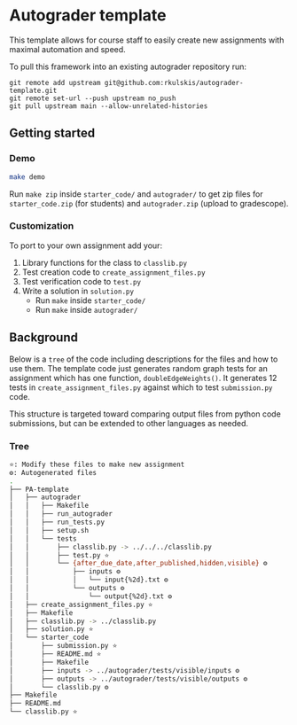 # Autograder template
This template allows for course staff to easily create new assignments with 
maximal automation and speed.

To pull this framework into an existing autograder repository run:
```
git remote add upstream git@github.com:rkulskis/autograder-template.git
git remote set-url --push upstream no_push
git pull upstream main --allow-unrelated-histories
```

## Getting started
### Demo
```bash
make demo
```

Run `make zip` inside `starter_code/` and `autograder/` to get zip files for 
`starter_code.zip` (for students) and `autograder.zip` (upload to gradescope).

### Customization
To port to your own assignment add your:
1. Library functions for the class to `classlib.py`
2. Test creation code to `create_assignment_files.py`
2. Test verification code to `test.py`
3. Write a solution in `solution.py`
   * Run `make` inside `starter_code/`
   * Run `make` inside `autograder/`

## Background
Below is a `tree` of the code including descriptions for the files and how to use
them. The template code just generates random graph tests for an assignment
which has one function, `doubleEdgeWeights()`. It generates 12 tests in
`create_assignment_files.py` against which to test `submission.py` code.

This structure is targeted toward comparing output files from python code
submissions, but can be extended to other languages as needed.
 
### Tree
```bash
⭐: Modify these files to make new assignment
⚙️: Autogenerated files
.
├── PA-template
│   ├── autograder
│   │   ├── Makefile
│   │   ├── run_autograder
│   │   ├── run_tests.py
│   │   ├── setup.sh
│   │   └── tests 
│   │       ├── classlib.py -> ../../../classlib.py
│   │       ├── test.py ⭐
│   │       └── {after_due_date,after_published,hidden,visible} ⚙️
│   │           ├── inputs ⚙️
│   │           │   └── input{%2d}.txt ⚙️
│   │           └── outputs ⚙️
│   │               └── output{%2d}.txt ⚙️
│   ├── create_assignment_files.py ⭐
│   ├── Makefile
│   ├── classlib.py -> ../classlib.py
│   ├── solution.py ⭐
│   └── starter_code
│       ├── submission.py ⭐
│       ├── README.md ⭐
│       ├── Makefile
│       ├── inputs -> ../autograder/tests/visible/inputs ⚙️
│       ├── outputs -> ../autograder/tests/visible/outputs ⚙️
│       └── classlib.py ⚙️
├── Makefile
├── README.md
└── classlib.py ⭐
```
